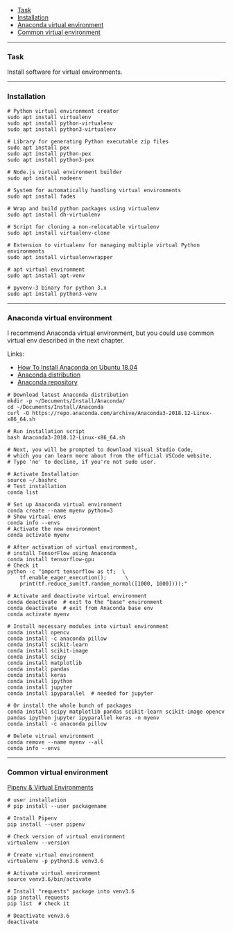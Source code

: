    - [Task](#task)
   - [Installation](#installation)
   - [Anaconda virtual environment](#anaconda)
   - [Common virtual environment](#venv)

---
### <a name="task" />Task

Install software for virtual environments.

---
### <a name="installation" />Installation

```shell
# Python virtual environment creator
sudo apt install virtualenv
sudo apt install python-virtualenv
sudo apt install python3-virtualenv

# Library for generating Python executable zip files
sudo apt install pex
sudo apt install python-pex
sudo apt install python3-pex

# Node.js virtual environment builder
sudo apt install nodeenv

# System for automatically handling virtual environments
sudo apt install fades

# Wrap and build python packages using virtualenv
sudo apt install dh-virtualenv

# Script for cloning a non-relocatable virtualenv
sudo apt install virtualenv-clone

# Extension to virtualenv for managing multiple virtual Python environments
sudo apt install virtualenvwrapper

# apt virtual environment
sudo apt install apt-venv

# pyvenv-3 binary for python 3.x
sudo apt install python3-venv
```

---
### <a name="anaconda" />Anaconda virtual environment

I recommend Anaconda virtual environment, but you could use common virtual env
described in the next chapter.

Links:
   - [How To Install Anaconda on Ubuntu 18.04](https://www.digitalocean.com/community/tutorials/how-to-install-anaconda-on-ubuntu-18-04-quickstart)
   - [Anaconda distribution](https://www.anaconda.com/distribution)
   - [Anaconda repository](https://repo.anaconda.com/archive)

```shell
# Download latest Anaconda distribution
mkdir -p ~/Documents/Install/Anaconda/
cd ~/Documents/Install/Anaconda
curl -O https://repo.anaconda.com/archive/Anaconda3-2018.12-Linux-x86_64.sh

# Run installation script
bash Anaconda3-2018.12-Linux-x86_64.sh

# Next, you will be prompted to download Visual Studio Code,
# which you can learn more about from the official VSCode website.
# Type 'no' to decline, if you're not sudo user.

# Activate Installation
source ~/.bashrc
# Test installation
conda list

# Set up Anaconda virtual environment
conda create --name myenv python=3
# Show virtual envs
conda info --envs
# Activate the new environment
conda activate myenv

# After activation of virtual environment,
# install TensorFlow using Anaconda
conda install tensorflow-gpu
# Check it
python -c "import tensorflow as tf;  \
    tf.enable_eager_execution();      \
    print(tf.reduce_sum(tf.random_normal([1000, 1000])));"

# Activate and deactivate virtual environment
conda deactivate  # exit to the "base" environment
conda deactivate  # exit from Anaconda base env
conda activate myenv

# Install necessary modules into virtual environment
conda install opencv
conda install -c anaconda pillow
conda install scikit-learn
conda install scikit-image
conda install scipy
conda install matplotlib
conda install pandas
conda install keras
conda install ipython
conda install jupyter
conda install ipyparallel  # needed for jupyter

# Or install the whole bunch of packages
conda install scipy matplotlib pandas scikit-learn scikit-image opencv pandas ipython jupyter ipyparallel keras -n myenv
conda install -c anaconda pillow

# Delete vitrual environment
conda remove --name myenv --all
conda info --envs
```

---
### <a name="venv" />Common virtual environment

[Pipenv & Virtual Environments](https://docs.python-guide.org/dev/virtualenvs)

```shell
# user installation
# pip install --user packagename

# Install Pipenv
pip install --user pipenv

# Check version of virtual environment
virtualenv --version

# Create virtual environment
virtualenv -p python3.6 venv3.6

# Activate virtual environment
source venv3.6/bin/activate

# Install "requests" package into venv3.6
pip install requests
pip list  # check it

# Deactivate venv3.6
deactivate
```
